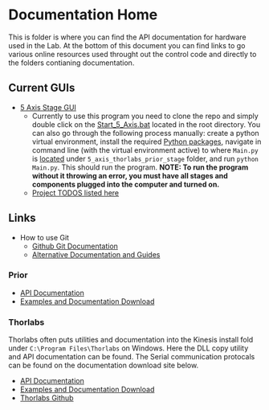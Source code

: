 <H1>Documentation Home</H1>

<p1>
This is folder is where you can find the API documentation for hardware used in the Lab. At the bottom of this document you can find links to go various online resources used throught out the control code and directly to the folders contianing documentation.
</p1>

<H2> Current GUIs </H2>

 - [5 Axis Stage GUI](/5_axis_thorlabs_prior_stage/)
    - Currently to use this program you need to clone the repo and simply double click on the [Start_5_Axis.bat](/Start_5_Axis.bat) located in the root directory. You can also go through the following process manually: create a python virtual environment, install the required [Python packages](/Documentation/requirements.txt), navigate in command line (with the virtual environment active) to where <code>Main.py</code> is [located](/5_axis_thorlabs_prior_stage/) under <code>5_axis_thorlabs_prior_stage</code> folder, and run <code>python Main.py</code>. This should run the program. **NOTE: To run the program without it throwing an error, you must have all stages and components plugged into the computer and turned on.**
    - [Project TODOS listed here](/TODO.md)

<H2> Links </H2>

- How to use Git
    - [Github Git Documentation](https://docs.github.com/en/get-started/using-git)
    - [Alternative Documentation and Guides](https://ohshitgit.com/)

<h3> Prior </h3>

- [API Documentation](/Documentation/Prior/Prior%20Scientific%20SDK.pdf)
- [Examples and Documentation Download](https://www.prior.com/technical-support/downloads/software)


<h3> Thorlabs </h3>

<p1>Thorlabs often puts utilities and documentation into the Kinesis install fold under <code>C:\Program Files\Thorlabs</code> on Windows. Here the DLL copy utility and API documentation can be found. The Serial communication protocals can be found on the documentation download site below.</p1>

<ul>
    <li><a href="Thorlabs_API/Thorlabs.MotionControl.DotNet_API.chm">API Documentation</a></li>
    <li><a href= "https://www.thorlabs.com/software_pages/ViewSoftwarePage.cfm?Code=Motion_Control">Examples and Documentation Download</a></li>
    <li><a href="https://github.com/Thorlabs/Motion_Control_Examples">Thorlabs Github</a></li>
</ul>
